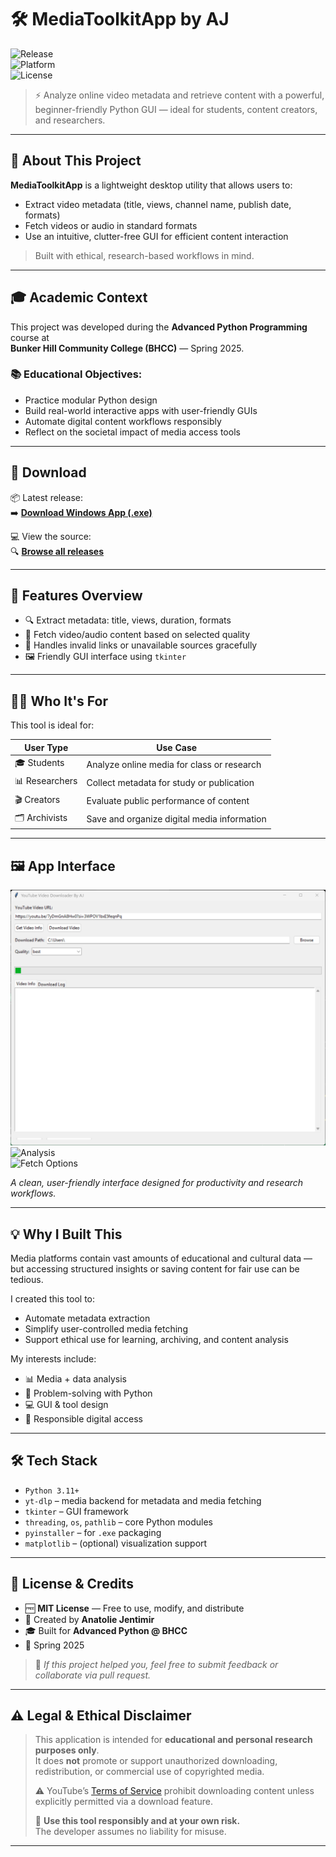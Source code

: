 # 🛠️ **MediaToolkitApp by AJ**

![Release](https://img.shields.io/github/v/release/jentimanatol/MediaToolkitApp?label=Latest%20Release&style=for-the-badge)  
![Platform](https://img.shields.io/badge/platform-Windows-blue?style=for-the-badge)  
![License](https://img.shields.io/badge/license-MIT-green?style=for-the-badge)

> ⚡ Analyze online video metadata and retrieve content with a powerful, beginner-friendly Python GUI — ideal for students, content creators, and researchers.

---

## 🧾 About This Project

**MediaToolkitApp** is a lightweight desktop utility that allows users to:

- Extract video metadata (title, views, channel name, publish date, formats)
- Fetch videos or audio in standard formats
- Use an intuitive, clutter-free GUI for efficient content interaction

> Built with ethical, research-based workflows in mind.

---

## 🎓 Academic Context

This project was developed during the **Advanced Python Programming** course at  
**Bunker Hill Community College (BHCC)** — Spring 2025.

### 📚 Educational Objectives:

- Practice modular Python design
- Build real-world interactive apps with user-friendly GUIs
- Automate digital content workflows responsibly
- Reflect on the societal impact of media access tools

---

## 🔽 Download

📦 Latest release:  
➡️ [**Download Windows App (.exe)**](https://github.com/jentimanatol/MediaToolkitApp/releases/latest)

💻 View the source:  
🔍 [**Browse all releases**](https://github.com/jentimanatol/MediaToolkitApp/releases)

---

## 🚀 Features Overview

- 🔍 Extract metadata: title, views, duration, formats
- 🎯 Fetch video/audio content based on selected quality
- 🧰 Handles invalid links or unavailable sources gracefully
- 🖼️ Friendly GUI interface using `tkinter`

---

## 🧑‍💼 Who It's For

This tool is ideal for:

| User Type         | Use Case                                      |
|------------------|-----------------------------------------------|
| 🎓 Students       | Analyze online media for class or research    |
| 📊 Researchers    | Collect metadata for study or publication     |
| 🎬 Creators       | Evaluate public performance of content        |
| 🗂 Archivists     | Save and organize digital media information   |

---

## 🖼️ App Interface

![Main UI](screenshots/Screenshot1.png)  
![Analysis](screenshots/Screenshot2.png)  
![Fetch Options](screenshots/Screenshot3.png)

*A clean, user-friendly interface designed for productivity and research workflows.*

---

## 💡 Why I Built This

Media platforms contain vast amounts of educational and cultural data — but accessing structured insights or saving content for fair use can be tedious.

I created this tool to:

- Automate metadata extraction
- Simplify user-controlled media fetching
- Support ethical use for learning, archiving, and content analysis

My interests include:

- 📊 Media + data analysis  
- 🧠 Problem-solving with Python  
- 💻 GUI & tool design  
- 🧩 Responsible digital access

---

## 🛠 Tech Stack

- `Python 3.11+`  
- `yt-dlp` – media backend for metadata and media fetching  
- `tkinter` – GUI framework  
- `threading`, `os`, `pathlib` – core Python modules  
- `pyinstaller` – for `.exe` packaging  
- `matplotlib` – (optional) visualization support  

---

## 📄 License & Credits

- 🆓 **MIT License** — Free to use, modify, and distribute  
- 👤 Created by **Anatolie Jentimir**  
- 🎓 Built for **Advanced Python @ BHCC**  
- 📅 Spring 2025  

> 💬 *If this project helped you, feel free to submit feedback or collaborate via pull request.*

---

## ⚠️ Legal & Ethical Disclaimer

> This application is intended for **educational and personal research purposes only**.  
> It does **not** promote or support unauthorized downloading, redistribution, or commercial use of copyrighted media.
>
> ⚠️ YouTube’s [Terms of Service](https://www.youtube.com/t/terms) prohibit downloading content unless explicitly permitted via a download feature.
>
> 🛑 **Use this tool responsibly and at your own risk.**  
> The developer assumes no liability for misuse.

---
